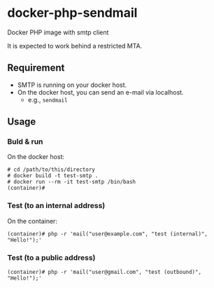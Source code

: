 # docker-php-sendmail

Docker PHP image with smtp client

It is expected to work behind a restricted MTA.

## Requirement

* SMTP is running on your docker host.
* On the docker host, you can send an e-mail via localhost.
  * e.g., `sendmail`

## Usage

### Buld & run

On the docker host:

```
# cd /path/to/this/directory
# docker build -t test-smtp .
# docker run --rm -it test-smtp /bin/bash
(container)#
```

### Test (to an internal address)

On the container:

```
(container)# php -r 'mail("user@example.com", "test (internal)", "Hello!");'
```

### Test (to a public address)

```
(container)# php -r 'mail("user@gmail.com", "test (outbound)", "Hello!");'
```
